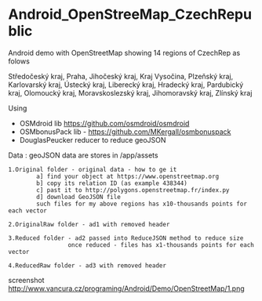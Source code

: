 # Android_OpenStreeMap_CzechRepublic

Android demo with OpenStreetMap showing 14 regions of CzechRep as folows

Středočeský kraj, Praha, Jihočeský kraj, Kraj Vysočina, Plzeňský kraj, Karlovarský kraj, Ústecký kraj, Liberecký kraj, Hradecký kraj, Pardubický kraj, Olomoucký kraj, Moravskoslezský kraj, Jihomoravský kraj, Zlínský kraj

Using 
- OSMdroid lib https://github.com/osmdroid/osmdroid
- OSMbonusPack lib - https://github.com/MKergall/osmbonuspack
- DouglasPeucker reducer to reduce geoJSON

Data : geoJSON data are stores in /app/assets

    1.Original folder - original data - how to ge it
            a] find your object at https://www.openstreetmap.org
            b] copy its relation ID (as example 438344)
            c] past it to http://polygons.openstreetmap.fr/index.py 
            d] download GeoJSON file
            such files for my above regions has x10-thousands points for each vector
         
    2.OriginalRaw folder - ad1 with removed header
    
    3.Reduced folder - ad2 passed into ReduceJSON method to reduce size
                     once reduced - files has x1-thousands points for each vector
             
    4.ReducedRaw folder - ad3 with removed header
    
    
screenshot
http://www.vancura.cz/programing/Android/Demo/OpenStreetMap/1.png
